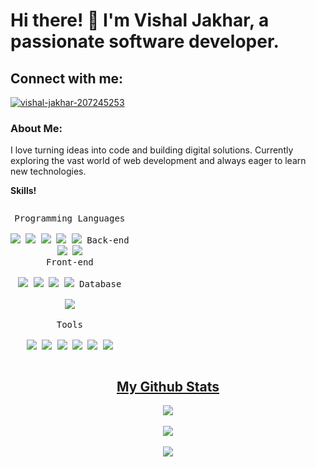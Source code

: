 # Hi there! 👋 I'm Vishal Jakhar, a passionate software developer.

## Connect with me:
<p align="left">
  <a href="https://linkedin.com/in/vishal-jakhar-207245253" target="blank">
    <img align="center" src="https://img.shields.io/badge/LinkedIn-0077B5?style=for-the-badge&logo=linkedin&logoColor=white" alt="vishal-jakhar-207245253"/>
  </a>
</p>

### About Me:
I love turning ideas into code and building digital solutions. Currently exploring the vast world of web development and always eager to learn new technologies.

   **Skills!**
   <p style="display: inline-block;" align="center">
	 <kbd>
	   <kbd>Programming Languages</kbd>
	   <br>
	   <br>
	   <img  src="https://img.shields.io/badge/C%2B%2B-00599C?style=for-the-badge&logo=c%2B%2B&logoColor=white" />
	   <img  src="https://img.shields.io/badge/C-00599C?style=for-the-badge&logo=c&logoColor=white" /> 
	   <img  src="https://img.shields.io/badge/JavaScript-323330?style=for-the-badge&logo=javascript&logoColor=F7DF1E" />
	   <img  src="https://img.shields.io/badge/Python-FFD43B?style=for-the-badge&logo=python&logoColor=blue" />
	   <img  src="https://img.shields.io/badge/TypeScript-007ACC?style=for-the-badge&logo=typescript&logoColor=white" />
	 </kbd>
	 <kbd>
	   <kbd>Back-end</kbd>
	   <br>
	   <img  src="https://img.shields.io/badge/Express%20js-000000?style=for-the-badge&logo=express&logoColor=white" />
	   <img  src="https://img.shields.io/badge/Node%20js-339933?style=for-the-badge&logo=nodedotjs&logoColor=white" />
	   <br>
	 </kbd>
	 <kbd>
	   <kbd>Front-end</kbd>
	   <br>
	   <br>
	   <img  src="https://img.shields.io/badge/HTML5-E34F26?style=for-the-badge&logo=html5&logoColor=white" /> 
	   <img  src="https://img.shields.io/badge/CSS3-1572B6?style=for-the-badge&logo=css3&logoColor=white" /> 
       <img  src="https://img.shields.io/badge/next%20js-000000?style=for-the-badge&logo=nextdotjs&logoColor=white" />
       <img  src="https://img.shields.io/badge/React-20232A?style=for-the-badge&logo=react&logoColor=61DAFB" />
	 </kbd>
	 <kbd>
	   <kbd>Database</kbd>
	   <br>
	   <br>
	   <img  src="https://img.shields.io/badge/MongoDB-4EA94B?style=for-the-badge&logo=mongodb&logoColor=white" />
	 </kbd>
	 <br>
	 <br>
	 <kbd>
	 <kbd>
	   <kbd>Tools</kbd>
	   <br>
	   <br>
	   <img  src="https://img.shields.io/badge/VSCode-0078D4?style=for-the-badge&logo=visual%20studio%20code&logoColor=white" />
	   <img  src="https://img.shields.io/badge/Canva-%2300C4CC.svg?&style=for-the-badge&logo=Canva&logoColor=white" />
	   <img  src="https://img.shields.io/badge/Figma-F24E1E?style=for-the-badge&logo=figma&logoColor=white" />
	   <img  src="https://img.shields.io/badge/firebase-ffca28?style=for-the-badge&logo=firebase&logoColor=black" />
	   <img  src="https://img.shields.io/badge/GitHub-100000?style=for-the-badge&logo=github&logoColor=white" />
	   <img  src="https://img.shields.io/badge/GIT-E44C30?style=for-the-badge&logo=git&logoColor=white" />

   </p>
   
   <h2 align="center"><u>My Github Stats</u></h2>
   <p align="center">
   <img align="center" src="https://github-readme-stats.vercel.app/api/top-langs/?username=Drake-knight&layout=compact&theme=github_dark&langs_count=10&exclude_repo=kasweb">
   <br>
   <br>
   <img align="center" src="https://github-readme-stats.vercel.app/api?username=Drake-knight&count_private=true&show_icons=trueline_height=21&theme=github_dark">	
   <br>
   <br>
   <img align="center" src="https://github-readme-streak-stats.herokuapp.com/?user=Drake-knight&theme=holi-theme">
   </p>
   
   
   
